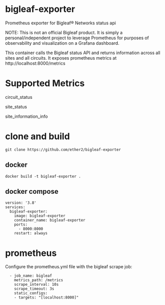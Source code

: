 # bigleaf-exporter
Prometheus exporter for Bigleaf® Networks status api

NOTE: This is not an official Bigleaf product. It is simply a personal/independent project to leverage Prometheus for purposes of observability and visualization on a Grafana dashboard.

This container calls the Bigleaf status API and returns information across all sites and all circuits. It exposes prometheus metrics at http://localhost:8000/metrics

# Supported Metrics

circuit_status

site_status

site_information_info

# clone and build
```
git clone https://github.com/ether2/bigleaf-exporter
```
## docker
```
docker build -t bigleaf-exporter .
```
## docker compose
```
version: '3.8'
services:
  bigleaf-exporter:
    image: bigleaf-exporter
    container_name: bigleaf-exporter
    ports:
      - 8000:8000
    restart: always
```

# prometheus
Configure the prometheus.yml file with the bigleaf scrape job:
```
  - job_name: bigleaf
    metrics_path: /metrics
    scrape_interval: 10s
    scrape_timeout: 3s
    static_configs:
    - targets: "[localhost:8000]"
```

